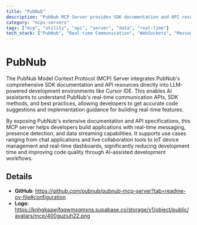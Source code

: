 ```yaml
---
title: "PubNub"
description: "PubNub MCP Server provides SDK documentation and API resources to enhance LLM-powered development tools with real-time communication capabilities."
category: "mcps-servers"
tags: ["mcp", "utility", "api", "server", "data", "real-time"]
tech_stack: ["PubNub", "Real-time Communication", "WebSockets", "Message Queuing", "API Integration"]
---
```


# PubNub

The PubNub Model Context Protocol (MCP) Server integrates PubNub's comprehensive SDK documentation and API resources directly into LLM-powered development environments like Cursor IDE. This enables AI assistants to understand PubNub's real-time communication APIs, SDK methods, and best practices, allowing developers to get accurate code suggestions and implementation guidance for building real-time features.

By exposing PubNub's extensive documentation and API specifications, this MCP server helps developers build applications with real-time messaging, presence detection, and data streaming capabilities. It supports use cases ranging from chat applications and live collaboration tools to IoT device management and real-time dashboards, significantly reducing development time and improving code quality through AI-assisted development workflows.

## Details

- **GitHub**: https://github.com/pubnub/pubnub-mcp-server?tab=readme-ov-file#configuration
- **Logo**: https://knhgkaawjfqqwmsgmxns.supabase.co/storage/v1/object/public/avatars/mcp/400guziuh22.png
